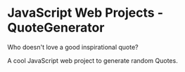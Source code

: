# JavaScript Web Projects - QuoteGenerator

Who doesn't love a good inspirational quote?

A cool JavaScript web project to generate random Quotes.
